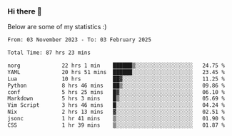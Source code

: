 ### Hi there 👋
Below are some of my statistics :)

<!--START_SECTION:waka-->

```txt
From: 03 November 2023 - To: 03 February 2025

Total Time: 87 hrs 23 mins

norg             22 hrs 1 min    ██████▒░░░░░░░░░░░░░░░░░░   24.75 %
YAML             20 hrs 51 mins  ██████░░░░░░░░░░░░░░░░░░░   23.45 %
Lua              10 hrs          ██▓░░░░░░░░░░░░░░░░░░░░░░   11.25 %
Python           8 hrs 46 mins   ██▒░░░░░░░░░░░░░░░░░░░░░░   09.86 %
conf             5 hrs 25 mins   █▓░░░░░░░░░░░░░░░░░░░░░░░   06.10 %
Markdown         5 hrs 3 mins    █▒░░░░░░░░░░░░░░░░░░░░░░░   05.69 %
Vim Script       3 hrs 46 mins   █░░░░░░░░░░░░░░░░░░░░░░░░   04.24 %
Nix              2 hrs 13 mins   ▓░░░░░░░░░░░░░░░░░░░░░░░░   02.51 %
jsonc            1 hr 41 mins    ▒░░░░░░░░░░░░░░░░░░░░░░░░   01.90 %
CSS              1 hr 39 mins    ▒░░░░░░░░░░░░░░░░░░░░░░░░   01.87 %
```

<!--END_SECTION:waka-->

<!--
**KlapenHz/KlapenHz** is a ✨ _special_ ✨ repository because its `README.md` (this file) appears on your GitHub profile.

Here are some ideas to get you started:

- 🔭 I’m currently working on ...
- 🌱 I’m currently learning ...
- 👯 I’m looking to collaborate on ...
- 🤔 I’m looking for help with ...
- 💬 Ask me about ...
- 📫 How to reach me: ...
- 😄 Pronouns: ...
- ⚡ Fun fact: ...
-->
